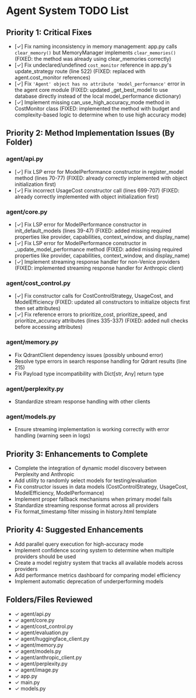 # Agent System TODO List

## Priority 1: Critical Fixes
- [✓] Fix naming inconsistency in memory management: app.py calls `clear_memory()` but MemoryManager implements `clear_memories()` (FIXED: the method was already using clear_memories correctly)
- [✓] Fix undeclared/undefined `cost_monitor` reference in app.py's update_strategy route (line 522) (FIXED: replaced with agent.cost_monitor references)
- [✓] Fix `'Agent' object has no attribute 'model_performance'` error in the agent core module (FIXED: updated _get_best_model to use database directly instead of the local model_performance dictionary)
- [✓] Implement missing can_use_high_accuracy_mode method in CostMonitor class (FIXED: implemented the method with budget and complexity-based logic to determine when to use high accuracy mode)

## Priority 2: Method Implementation Issues (By Folder)
### agent/api.py
- [✓] Fix LSP error for ModelPerformance constructor in register_model method (lines 70-77) (FIXED: already correctly implemented with object initialization first)
- [✓] Fix incorrect UsageCost constructor call (lines 699-707) (FIXED: already correctly implemented with object initialization first)

### agent/core.py
- [✓] Fix LSP error for ModelPerformance constructor in init_default_models (lines 39-47) (FIXED: added missing required properties like provider, capabilities, context_window, and display_name)
- [✓] Fix LSP error for ModelPerformance constructor in _update_model_performance method (FIXED: added missing required properties like provider, capabilities, context_window, and display_name)
- [✓] Implement streaming response handler for non-Venice providers (FIXED: implemented streaming response handler for Anthropic client)

### agent/cost_control.py
- [✓] Fix constructor calls for CostControlStrategy, UsageCost, and ModelEfficiency (FIXED: updated all constructors to initialize objects first then set attributes)
- [✓] Fix reference errors to prioritize_cost, prioritize_speed, and prioritize_accuracy attributes (lines 335-337) (FIXED: added null checks before accessing attributes)

### agent/memory.py
- Fix QdrantClient dependency issues (possibly unbound error)
- Resolve type errors in search response handling for Qdrant results (line 215)
- Fix Payload type incompatibility with Dict[str, Any] return type

### agent/perplexity.py
- Standardize stream response handling with other clients

### agent/models.py
- Ensure streaming implementation is working correctly with error handling (warning seen in logs)

## Priority 3: Enhancements to Complete
- Complete the integration of dynamic model discovery between Perplexity and Anthropic
- Add utility to randomly select models for testing/evaluation
- Fix constructor issues in data models (CostControlStrategy, UsageCost, ModelEfficiency, ModelPerformance)
- Implement proper fallback mechanisms when primary model fails
- Standardize streaming response format across all providers
- Fix format_timestamp filter missing in history.html template

## Priority 4: Suggested Enhancements
- Add parallel query execution for high-accuracy mode
- Implement confidence scoring system to determine when multiple providers should be used
- Create a model registry system that tracks all available models across providers
- Add performance metrics dashboard for comparing model efficiency
- Implement automatic deprecation of underperforming models

## Folders/Files Reviewed
- ✓ agent/api.py
- ✓ agent/core.py
- ✓ agent/cost_control.py
- ✓ agent/evaluation.py
- ✓ agent/huggingface_client.py
- ✓ agent/memory.py
- ✓ agent/models.py
- ✓ agent/anthropic_client.py
- ✓ agent/perplexity.py
- ✓ agent/image.py
- ✓ app.py
- ✓ main.py
- ✓ models.py